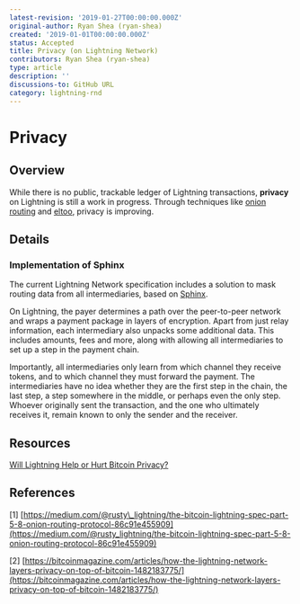 ```yaml
---
latest-revision: '2019-01-27T00:00:00.000Z'
original-author: Ryan Shea (ryan-shea)
created: '2019-01-01T00:00:00.000Z'
status: Accepted
title: Privacy (on Lightning Network)
contributors: Ryan Shea (ryan-shea)
type: article
description: ''
discussions-to: GitHub URL
category: lightning-rnd
---
```


# Privacy

## Overview

While there is no public, trackable ledger of Lightning transactions, **privacy** on Lightning is still a work in progress. Through techniques like [onion routing](../lightning/onion-routing.md) and [eltoo](eltoo.md), privacy is improving.

## Details

### Implementation of Sphinx

The current Lightning Network specification includes a solution to mask routing data from all intermediaries, based on [Sphinx](../lightning/sphinx-packet.md).

On Lightning, the payer determines a path over the peer-to-peer network and wraps a payment package in layers of encryption. Apart from just relay information, each intermediary also unpacks some additional data. This includes amounts, fees and more, along with allowing all intermediaries to set up a step in the payment chain.

Importantly, all intermediaries only learn from which channel they receive tokens, and to which channel they must forward the payment. The intermediaries have no idea whether they are the first step in the chain, the last step, a step somewhere in the middle, or perhaps even the only step. Whoever originally sent the transaction, and the one who ultimately receives it, remain known to only the sender and the receiver.

## Resources

[Will Lightning Help or Hurt Bitcoin Privacy?](https://www.coindesk.com/will-lightning-help-hurt-bitcoin-privacy)

## References

\[1\] [https://medium.com/@rusty\_lightning/the-bitcoin-lightning-spec-part-5-8-onion-routing-protocol-86c91e455909](https://medium.com/@rusty_lightning/the-bitcoin-lightning-spec-part-5-8-onion-routing-protocol-86c91e455909)

\[2\] [https://bitcoinmagazine.com/articles/how-the-lightning-network-layers-privacy-on-top-of-bitcoin-1482183775/](https://bitcoinmagazine.com/articles/how-the-lightning-network-layers-privacy-on-top-of-bitcoin-1482183775/)

